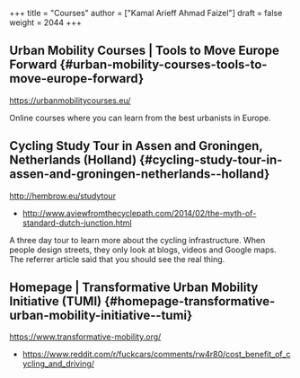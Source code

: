 +++
title = "Courses"
author = ["Kamal Arieff Ahmad Faizel"]
draft = false
weight = 2044
+++

## Urban Mobility Courses | Tools to Move Europe Forward {#urban-mobility-courses-tools-to-move-europe-forward}

<https://urbanmobilitycourses.eu/>

Online courses where you can learn from the best urbanists in Europe.


## Cycling Study Tour in Assen and Groningen, Netherlands (Holland) {#cycling-study-tour-in-assen-and-groningen-netherlands--holland}

<http://hembrow.eu/studytour>

-   <http://www.aviewfromthecyclepath.com/2014/02/the-myth-of-standard-dutch-junction.html>

A three day tour to learn more about the cycling infrastructure. When people design streets, they only look at blogs, videos and Google maps. The referrer article said that you should see the real thing.


## Homepage | Transformative Urban Mobility Initiative (TUMI) {#homepage-transformative-urban-mobility-initiative--tumi}

<https://www.transformative-mobility.org/>

-   <https://www.reddit.com/r/fuckcars/comments/rw4r80/cost_benefit_of_cycling_and_driving/>
